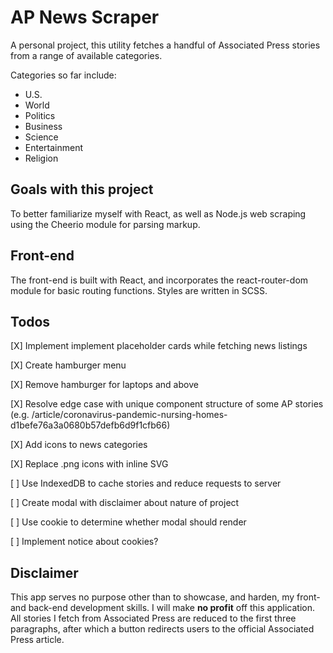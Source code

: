 # AP News Scraper

A personal project, this utility fetches a handful of Associated Press stories from a range of available categories.

Categories so far include:
- U.S.
- World
- Politics
- Business
- Science
- Entertainment
- Religion

## Goals with this project

To better familiarize myself with React, as well as Node.js web scraping using the Cheerio module for parsing markup.

## Front-end

The front-end is built with React, and incorporates the react-router-dom module for basic routing functions. Styles are written in SCSS.

## Todos

[X] Implement implement placeholder cards while fetching news listings

[X] Create hamburger menu

[X] Remove hamburger for laptops and above

[X] Resolve edge case with unique component structure of some AP stories (e.g. /article/coronavirus-pandemic-nursing-homes-d1befe76a3a0680b57defb6d9f1cfb66)

[X] Add icons to news categories

[X] Replace .png icons with inline SVG

[ ] Use IndexedDB to cache stories and reduce requests to server

[ ] Create modal with disclaimer about nature of project

[ ] Use cookie to determine whether modal should render

[ ] Implement notice about cookies?

## Disclaimer

This app serves no purpose other than to showcase, and harden, my front- and back-end development skills. I will make **no profit** off this application. All stories I fetch from Associated Press are reduced to the first three paragraphs, after which a button redirects users to the official Associated Press article.